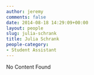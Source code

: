 ```yaml
---
author: jeremy
comments: false
date: 2014-08-18 14:29:09+00:00
layout: people
slug: julia-schrank
title: Julia Schrank
people-category:
- Student Assistant
---
```


No Content Found
